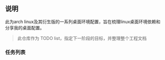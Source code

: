## 说明

此为arch linux及其衍生版的一系列桌面环境配置，旨在梳理linux桌面环境依赖和分享我的桌面配置。

> 此仓库作为 TODO list，指定下一阶段的目标，并整理整个工程文档

### 任务列表
